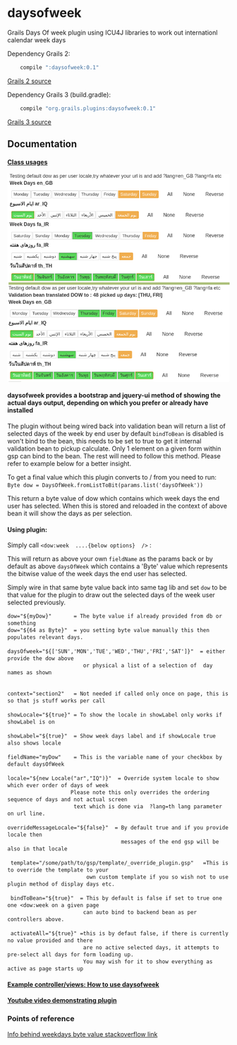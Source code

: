 daysofweek
=========

Grails Days Of week plugin using ICU4J libraries to work out internationl calendar week days 

Dependency Grails 2:

```groovy
	compile ":daysofweek:0.1"
```

[Grails 2 source](https://github.com/vahidhedayati/grails-daysofweek-plugin/tree/grails2)

Dependency Grails 3 (build.gradle):

```groovy
	compile "org.grails.plugins:daysofweek:0.1"
```
[Grails 3 source](https://github.com/vahidhedayati/grails-daysofweek-plugin)
	

Documentation
---

#### [Class usages](https://vahidhedayati.github.io/grails-daysofweek-plugin/gapi/index.html)

![sample image](https://raw.githubusercontent.com/vahidhedayati/grails-daysofweek-plugin/master/docs/sample.png)


#### daysofweek provides a bootstrap and jquery-ui method of showing the actual days output, depending on which you prefer or already have installed


The plugin without being wired back into validation bean will return a list of selected days of the week by end user
 by default `bindToBean` is disabled is won't bind to the bean, this needs to be set to true to get it internal validation bean to pickup calculate. Only 1 element on a given form within gsp can bind to the bean. The rest will need to follow this method. Please refer to example below for a better insight.
 
To get a final value which this plugin converts to / from you need to run:
`Byte dow = DaysOfWeek.fromListToBit(params.list('daysOfWeek'))`

This  return a byte value of dow which contains which week days the end user has selected. When this is stored and reloaded in the context of above bean it will show the days as per selection.

#### Using plugin:

Simply call   `<dow:week  ....{below options}  />` :

This will return as above your own `fieldName` as the params back or by default as above `daysOfWeek` which contains a 'Byte' value which represents the bitwise value of the week days the end user has selected.

Simply wire in that same byte value back into same tag lib and set `dow` to be that value for the plugin to draw out the selected days of the week user selected previously.

```
dow="${myDow}"       = The byte value if already provided from db or something
dow="${64 as Byte}"  = you setting byte value manually this then populates relevant days.

daysOfweek="${['SUN','MON','TUE','WED','THU','FRI','SAT']}"  = either provide the dow above 
						or physical a list of a selection of  day names as shown


context="section2"   = Not needed if called only once on page, this is so that js stuff works per call 
 
showLocale="${true}" = To show the locale in showLabel only works if showLabel is on

showLabel="${true}"  = Show week days label and if showLocale true also shows locale

fieldName="myDow"    = This is the variable name of your checkbox by default daysOfWeek 

locale="${new Locale("ar","IQ")}"  = Override system locale to show which ever order of days of week
					Please note this only overrides the ordering sequence of days and not actual screen
					 text which is done via  ?lang=th lang parameter on url line.

overrideMessageLocale="${false}"  = By default true and if you provide locale then 
									messages of the end gsp will be also in that locale 

 template="/some/path/to/gsp/template/_override_plugin.gsp"   =This is to override the template to your
 						 own custom template if you so wish not to use plugin method of display days etc.
 
 bindToBean="${true}"  = This by default is false if set to true one one <dow:week on a given page 
 						can auto bind to backend bean as per controllers above.
 
 activateAll="${true}" =this is by defaut false, if there is currently no value provided and there 
 						are no active selected days, it attempts to pre-select all days for form loading up. 
 						You may wish for it to show everything as active as page starts up

```    



#### [Example controller/views: How to use daysofweek](https://github.com/vahidhedayati/grails-daysofweek-plugin/blob/master/example.md)


#### [Youtube video demonstrating plugin](https://www.youtube.com/watch?v=Jq2fXYep3QU)


### Points of reference

[Info behind weekdays byte value stackoverflow link](http://stackoverflow.com/questions/313417/whats-the-best-way-to-store-the-days-of-the-week-an-event-takes-place-on-in-a-r)
